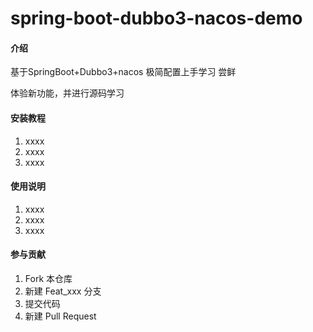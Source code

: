# spring-boot-dubbo3-nacos-demo

#### 介绍
基于SpringBoot+Dubbo3+nacos 极简配置上手学习 尝鲜

体验新功能，并进行源码学习


#### 安装教程

1.  xxxx
2.  xxxx
3.  xxxx

#### 使用说明

1.  xxxx
2.  xxxx
3.  xxxx

#### 参与贡献

1.  Fork 本仓库
2.  新建 Feat_xxx 分支
3.  提交代码
4.  新建 Pull Request
